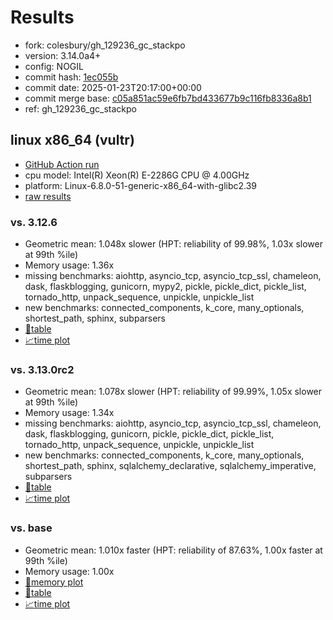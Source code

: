 # Results

- fork: colesbury/gh_129236_gc_stackpo
- version: 3.14.0a4+
- config: NOGIL
- commit hash: [1ec055b](https://github.com/colesbury/cpython/commit/1ec055b)
- commit date: 2025-01-23T20:17:00+00:00
- commit merge base: [c05a851ac59e6fb7bd433677b9c116fb8336a8b1](https://github.com/python/cpython/commit/c05a851ac59e6fb7bd433677b9c116fb8336a8b1)
- ref: gh_129236_gc_stackpo

## linux x86_64 (vultr)

- [GitHub Action run](https://github.com/facebookexperimental/free-threading-benchmarking/actions/runs/12937349520)
- cpu model: Intel(R) Xeon(R) E-2286G CPU @ 4.00GHz
- platform: Linux-6.8.0-51-generic-x86_64-with-glibc2.39
- [raw results](bm-20250123-vultr-x86_64-colesbury-gh_129236_gc_stackpo-3.14.0a4%2B-1ec055b.json)

### vs. 3.12.6

- Geometric mean: 1.048x slower (HPT: reliability of 99.98%, 1.03x slower at 99th %ile)
- Memory usage: 1.36x
- missing benchmarks: aiohttp, asyncio_tcp, asyncio_tcp_ssl, chameleon, dask, flaskblogging, gunicorn, mypy2, pickle, pickle_dict, pickle_list, tornado_http, unpack_sequence, unpickle, unpickle_list
- new benchmarks: connected_components, k_core, many_optionals, shortest_path, sphinx, subparsers
- [📄table](bm-20250123-vultr-x86_64-colesbury-gh_129236_gc_stackpo-3.14.0a4%2B-1ec055b-vs-3.12.6.md)
- [📈time plot](bm-20250123-vultr-x86_64-colesbury-gh_129236_gc_stackpo-3.14.0a4%2B-1ec055b-vs-3.12.6.svg)

### vs. 3.13.0rc2

- Geometric mean: 1.078x slower (HPT: reliability of 99.99%, 1.05x slower at 99th %ile)
- Memory usage: 1.34x
- missing benchmarks: aiohttp, asyncio_tcp, asyncio_tcp_ssl, chameleon, dask, flaskblogging, gunicorn, pickle, pickle_dict, pickle_list, tornado_http, unpack_sequence, unpickle, unpickle_list
- new benchmarks: connected_components, k_core, many_optionals, shortest_path, sphinx, sqlalchemy_declarative, sqlalchemy_imperative, subparsers
- [📄table](bm-20250123-vultr-x86_64-colesbury-gh_129236_gc_stackpo-3.14.0a4%2B-1ec055b-vs-3.13.0rc2.md)
- [📈time plot](bm-20250123-vultr-x86_64-colesbury-gh_129236_gc_stackpo-3.14.0a4%2B-1ec055b-vs-3.13.0rc2.svg)

### vs. base

- Geometric mean: 1.010x faster (HPT: reliability of 87.63%, 1.00x faster at 99th %ile)
- Memory usage: 1.00x
- [🧠memory plot](bm-20250123-vultr-x86_64-colesbury-gh_129236_gc_stackpo-3.14.0a4%2B-1ec055b-vs-base-mem.svg)
- [📄table](bm-20250123-vultr-x86_64-colesbury-gh_129236_gc_stackpo-3.14.0a4%2B-1ec055b-vs-base.md)
- [📈time plot](bm-20250123-vultr-x86_64-colesbury-gh_129236_gc_stackpo-3.14.0a4%2B-1ec055b-vs-base.svg)

